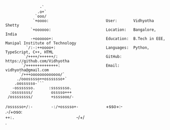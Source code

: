                    -`                           
                  .o+`                          
                 `ooo/                          
                `+oooo:                         User:       Vidhyotha Shetty
               `+oooooo:                        Location:   Bangalore, India
               -+oooooo+:                       Education:  B.Tech in EEE, Manipal Institute of Technology
             `/:-:++oooo+:                      Languages:  Python, TypeScript, C++, HTML
            `/++++/++++++/:                     GitHub:     https://github.com/Vidhyotha
           `/++++++++++++++:                    Email:      vidhyotha@gmail.com
          `/+++ooooooooooooo/`                  
         ./ooosssso++osssssso+`                 
        .oossssso-```
       -osssssso.      :ssssssso.              
      :osssssss/        osssso+++              
     /ossssssss/        +ssssooo/-             
   `/ossssso+/:-        -:/+osssso+-           
  `+sso+:-`                 `.-/+oso:          
 `++:.                           `-/+/         
 .`                                 `
